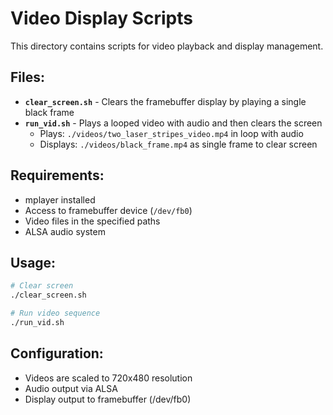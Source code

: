 # Video Display Scripts

This directory contains scripts for video playback and display management.

## Files:

- **`clear_screen.sh`** - Clears the framebuffer display by playing a single black frame
- **`run_vid.sh`** - Plays a looped video with audio and then clears the screen
  - Plays: `./videos/two_laser_stripes_video.mp4` in loop with audio
  - Displays: `./videos/black_frame.mp4` as single frame to clear screen

## Requirements:
- mplayer installed
- Access to framebuffer device (`/dev/fb0`)
- Video files in the specified paths
- ALSA audio system

## Usage:
```bash
# Clear screen
./clear_screen.sh

# Run video sequence
./run_vid.sh
```

## Configuration:
- Videos are scaled to 720x480 resolution
- Audio output via ALSA
- Display output to framebuffer (/dev/fb0) 